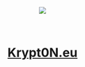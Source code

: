 <p align="center">
  <img src="https://github-readme-stats.vercel.app/api?username=SinnerK0N&show_icons=true&theme=midnight-purple">
  <br><br><br><a href="https://krypt0n.eu/"><h1 align="center">Krypt0N.eu</h1></a>
</p>

